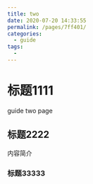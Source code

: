 ```yaml
---
title: two
date: 2020-07-20 14:33:55
permalink: /pages/7ff401/
categories: 
  - guide
tags: 
  - 
---
```

# 标题1111
guide two page

## 标题2222
内容简介

### 标题33333
